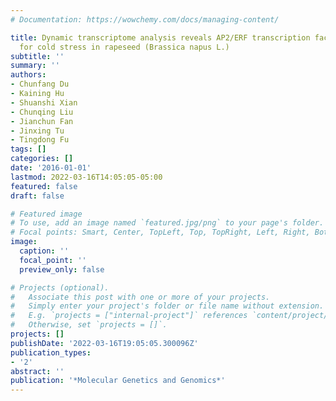 ```yaml
---
# Documentation: https://wowchemy.com/docs/managing-content/

title: Dynamic transcriptome analysis reveals AP2/ERF transcription factors responsible
  for cold stress in rapeseed (Brassica napus L.)
subtitle: ''
summary: ''
authors:
- Chunfang Du
- Kaining Hu
- Shuanshi Xian
- Chunqing Liu
- Jianchun Fan
- Jinxing Tu
- Tingdong Fu
tags: []
categories: []
date: '2016-01-01'
lastmod: 2022-03-16T14:05:05-05:00
featured: false
draft: false

# Featured image
# To use, add an image named `featured.jpg/png` to your page's folder.
# Focal points: Smart, Center, TopLeft, Top, TopRight, Left, Right, BottomLeft, Bottom, BottomRight.
image:
  caption: ''
  focal_point: ''
  preview_only: false

# Projects (optional).
#   Associate this post with one or more of your projects.
#   Simply enter your project's folder or file name without extension.
#   E.g. `projects = ["internal-project"]` references `content/project/deep-learning/index.md`.
#   Otherwise, set `projects = []`.
projects: []
publishDate: '2022-03-16T19:05:05.300096Z'
publication_types:
- '2'
abstract: ''
publication: '*Molecular Genetics and Genomics*'
---
```

